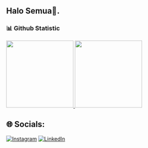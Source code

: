 ## Halo Semua👋.

### 📊 Github Statistic
<p align="left">
<a href="https://github.com/Rivalzy">
  <img height="180em" src="https://github-readme-stats-eight-theta.vercel.app/api?username=Rivalzy&show_icons=true&theme=algolia&include_all_commits=true&count_private=true"/>
  <img height="180em" src="https://github-readme-stats-eight-theta.vercel.app/api/top-langs/?username=Rivalzy&layout=compact&layout=compact&theme=algolia"/>
</a>
</p>

## 🌐 Socials:
[![Instagram](https://img.shields.io/badge/Instagram-%23E4405F.svg?logo=Instagram&logoColor=white)](https://www.instagram.com/rivaldws_/) [![LinkedIn](https://img.shields.io/badge/LinkedIn-%230077B5.svg?logo=linkedin&logoColor=white)](https://www.linkedin.com/in/muhammad-rival-dwisatrio-90aa72246) 
